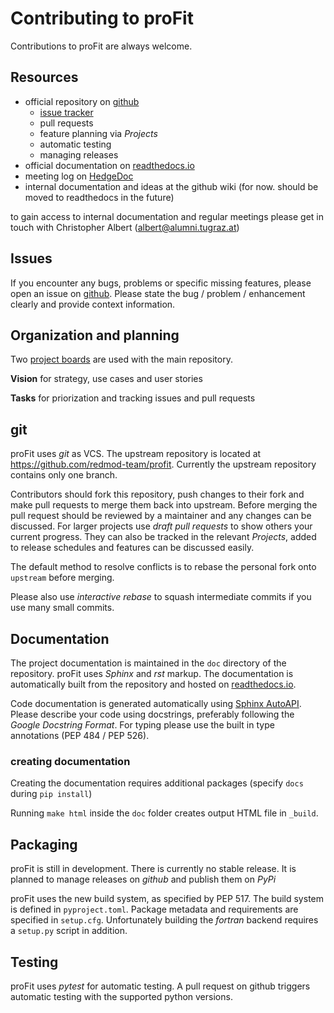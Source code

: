 # Contributing to proFit
Contributions to proFit are always welcome.

## Resources
* official repository on [github](https://github.com/redmod-team/profit)
  * [issue tracker](https://github.com/redmod-team/profit/issues)
  * pull requests
  * feature planning via *Projects*
  * automatic testing
  * managing releases
* official documentation on [readthedocs.io](https://profit.readthedocs.io/en/latest)
* meeting log on [HedgeDoc](https://pad.gwdg.de/lOiz56TIS4e5E9-92q-2MQ?view)
* internal documentation and ideas at the github wiki (for now. should be moved to readthedocs in the future)

to gain access to internal documentation and regular meetings please get in touch with Christopher Albert 
(albert@alumni.tugraz.at)

## Issues
If you encounter any bugs, problems or specific missing features, please open an issue on 
[github](https://github.com/redmod-team/profit/issues). Please state the bug / problem / enhancement clearly and provide
context information. 

## Organization and planning
Two [project boards](https://github.com/redmod-team/profit/projects) are used with the main repository.

**Vision** for strategy, use cases and user stories

**Tasks** for priorization and tracking issues and pull requests

## git
proFit uses *git* as VCS. The upstream repository is located at https://github.com/redmod-team/profit. Currently the
upstream repository contains only one branch.

Contributors should fork this repository, push changes to their fork and make pull requests to merge them back into 
upstream. Before merging the pull request should be reviewed by a maintainer and any changes can be discussed. For
larger projects use *draft pull requests* to show others your current progress. They can also be tracked in the relevant
*Projects*, added to release schedules and features can be discussed easily.

The default method to resolve conflicts is to rebase the personal fork onto `upstream` before merging.

Please also use *interactive rebase* to squash intermediate commits if you use many small commits.

## Documentation
The project documentation is maintained in the `doc` directory of the repository. proFit uses *Sphinx* and *rst* markup.
The documentation is automatically built from the repository and hosted on 
[readthedocs.io](https://profit.readthedocs.io/en/latest).

Code documentation is generated automatically using [Sphinx AutoAPI](https://github.com/readthedocs/sphinx-autoapi). 
Please describe your code using docstrings, preferably following the *Google Docstring Format*. For typing please use
the built in type annotations (PEP 484 / PEP 526).

### creating documentation
Creating the documentation requires additional packages (specify `docs` during `pip install`)

Running `make html` inside the `doc` folder creates output HTML file in `_build`.

## Packaging
proFit is still in development. There is currently no stable release. It is planned to manage releases on *github* and 
publish them on *PyPi*

proFit uses the new build system, as specified by PEP 517. The build system is defined in `pyproject.toml`. Package 
metadata and requirements are specified in `setup.cfg`. Unfortunately building the *fortran* backend requires a 
`setup.py` script in addition.

## Testing
proFit uses *pytest* for automatic testing. A pull request on github triggers automatic testing with the supported
python versions. 
